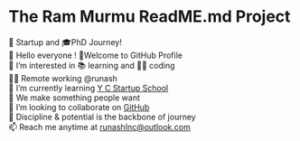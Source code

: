 # The Ram Murmu ReadME.md Project
🚀 Startup and 🎓PhD Journey!<br>
👋 Hello everyone !
👏Welcome to GitHub Profile<br>
👀 I’m interested in 📚 learning and 🧑‍💻 coding<br>
🧑‍💻 Remote working @runash<br>
🌱 I’m currently learning  [Y C Startup School](www.ycombinator.com)<br>
📝 We make something people want<br>
💞️ I’m looking to collaborate on [GitHub](github.com/rammurmu)<br>
🧘 Discipline & potential is the backbone of journey<br>
📫 Reach me anytime at runashInc@outlook.com<br>

<!---

Ram Murmu/rammurmu is a ✨ special ✨ repository because its `README.md` (this file) appears on your GitHub profile.

You can click the Preview link to take a look at your changes.

--->

